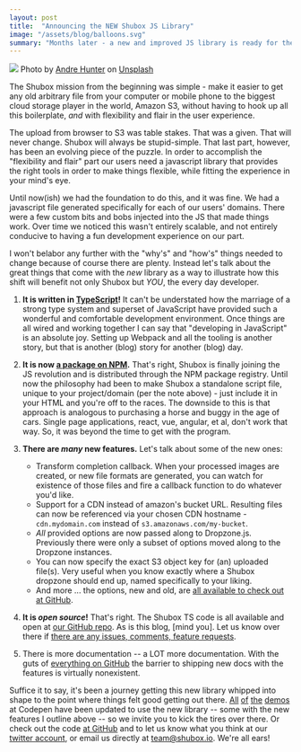 ```yaml
---
layout: post
title:  "Announcing the NEW Shubox JS Library"
image: "/assets/blog/balloons.svg"
summary: "Months later - a new and improved JS library is ready for the world."
---
```


![](https://s3.amazonaws.com/jekyll-shubox-io/localhost-5001/64ebeac6/544_andre-hunter-62014-unsplash.jpg)
<span class="bg-light-gray f7 db pa2 tr nt5 br3 br--bottom">
Photo by [Andre Hunter] on [Unsplash]
</span>

[Andre Hunter]: https://unsplash.com/@dre0316
[Unsplash]: https://unsplash.com

The Shubox mission from the beginning was simple - make it easier to get any
old arbitrary file from your computer or mobile phone to the biggest cloud
storage player in the world, Amazon S3, without having to hook up all this
boilerplate, _and_ with flexibility and flair in the user experience.

The upload from browser to S3 was table stakes. That was a given. That will
never change. Shubox will always be stupid-simple. That last part, however, has
been an evolving piece of the puzzle. In order to accomplish the "flexibility
and flair" part our users need a javascript library that provides the right
tools in order to make things flexible, while fitting the experience in
your mind's eye.

Until now(ish) we had the foundation to do this, and it was fine. We had a
javascript file generated specifically for each of our users' domains. There
were a few custom bits and bobs injected into the JS that made things work.
Over time we noticed this wasn't entirely scalable, and not entirely
conducive to having a fun development experience on our part.

I won't belabor any further with the "why's" and "how's" things needed to
change because of course there are plenty. Instead let's talk about the great
things that come with the _new_ library as a way to illustrate how this shift
will benefit not only Shubox but _YOU_, the every day developer.

1. **It is written in [TypeScript]!** It can't be understated how the marriage
   of a strong type system and superset of JavaScript have provided such a
   wonderful and comfortable development environment. Once things are all wired
   and working together I can say that "developing in JavaScript" is an
   absolute joy. Setting up Webpack and all the tooling is another story, but
   that is another (blog) story for another (blog) day.
2. **It is now [a package on NPM].** That's right, Shubox is finally joining the
   JS revolution and is distributed through the NPM package registry. Until now
   the philosophy had been to make Shubox a standalone script file, unique to
   your project/domain (per the note above) - just include it in your HTML and
   you're off to the races. The downside to this is that approach is analogous
   to purchasing a horse and buggy in the age of cars. Single page
   applications, react, vue, angular, et al, don't work that way.  So, it was
   beyond the time to get with the program.
3. **There are _many_ new features.** Let's talk about some of the new ones:

   * Transform completion callback. When your processed images are created, or
     new file formats are generated, you can watch for existence of those files
     and fire a callback function to do whatever you'd like.
   * Support for a CDN instead of amazon's bucket URL. Resulting files can now
     be referenced via your chosen CDN hostname - `cdn.mydomain.com` instead
     of `s3.amazonaws.com/my-bucket`.
   * _All_ provided options are now passed along to Dropzone.js. Previously
     there were only a subset of options moved along to the Dropzone instances.
   * You can now specify the exact S3 object key for (an) uploaded file(s).
     Very useful when you know exactly where a Shubox dropzone should end up,
     named specifically to your liking.
   * And more ... the options, new and old, are [all available to check out at
     GitHub].

4. **It is _open source_!** That's right. The Shubox TS code is all available
   and open at [our GitHub repo]. As is this blog, [mind you]. Let us know over
   there if [there are any issues, comments, feature requests].
5. There is more documentation -- a LOT more documentation. With the guts of
   [everything on GitHub] the barrier to
   shipping new docs with the features is virtually nonexistent.

[TypeScript]: https://typescript.com/
[a package on NPM]: https://www.npmjs.com/package/shubox/
[there are any issues, comments, feature requests]: https://github.com/shuboxio/shubox.js/issues
[all available to check out at GitHub]: https://github.com/shuboxio/shubox.js#library-documentation
[Our GitHub repo]: https://github.com/shuboxio/shubox.js
[everything on GitHub]: https://github.com/shuboxio/shubox.js
[this blog]: https://github.com/shuboxio/site

Suffice it to say, it's been a journey getting this new library whipped into
shape to the point where things felt good getting out there. [All] [of] [the]
[demos] at Codepen have been updated to use the new library -- some with the
new features I outline above -- so we invite you to kick the tires over there.
Or check out the code [at GitHub] and to let us know what you think at our
[twitter account], or email us directly at <a href="mailto:team@shubox.io">team@shubox.io</a>.
We're all ears!

[All]: https://codepen.io/shubox/pen/dNPyQV
[of]: https://codepen.io/shubox/pen/bgNVGL
[the]: https://codepen.io/shubox/pen/qRdddM
[demos]: https://codepen.io/shubox/pen/bgNKmR
[twitter account]: https://twitter.com/shuboxio
[at GitHub]: https://github.com/shuboxio/shubox.js
